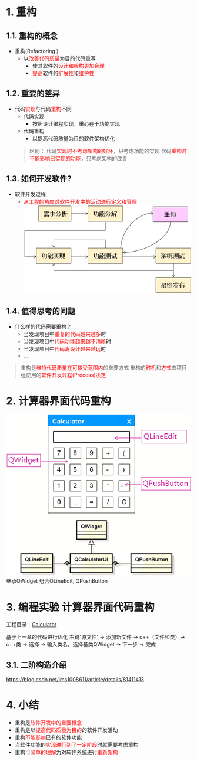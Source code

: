# 1. 重构
## 1.1. 重构的概念
- 重构(Refactoring )
    - 以<font color=red>改善代码质量</font>为目的代码重写
        - 使其软件的<font color=red>设计和架构更加合理</font>
        - <font color=red>提高</font>软件的<font color=red>扩展性</font>和<font color=red>维护性</font>

## 1.2. 重要的差异
- 代码<font color=red>实现</font>与代码<font color=red>重构</font>不同
    - 代码实现
        - 按照设计编程实现，重心在于功能实现
    - 代码重构
        - 以提高代码质量为目的软件架构优化
    > 区别：
    > 代码<font color=red>实现时不考虑架构的好坏</font>，只考虑功能的实现
    > 代码<font color=red>重构时不能影响已实现的功能</font>，只考虑架构的改善

## 1.3. 如何开发软件?
- 软件开发过程
    - <font color=red>从工程的角度对软件开发中的活动进行定义和管理</font>
    ![](vx_images/009_1.png)

## 1.4. 值得思考的问题
- 什么样的代码需要重构？
    - 当发现项目中<font color=red>重复的代码越来越多</font>时
    - 当发现项目中<font color=red>代码功能越来越不清晰</font>时
    - 当发现项目中<font color=red>代码离设计越来越远</font>时
    - ...

> 重构是<font color=red>维持代码质量在可接受范围内</font>的重要方式
> 重构的<font color=red>时机</font>和<font color=red>方式</font>由项目组使用的<font color=red>软件开发过程(Process)决定</font>

# 2. 计算器界面代码重构
![](vx_images/009_2.png)
继承QWidget
组合QLineEdit, QPushButton

# 3. 编程实验 计算器界面代码重构
工程目录：[Calculator](vx_attachments\009_calculator_interface_refactoring\Calculator)

基于上一章的代码进行优化
右键'源文件' -> 添加新文件 -> c++（文件和类）-> c++类 -> 选择 -> 输入类名，选择基类QWidget -> 下一步 -> 完成

## 3.1. 二阶构造介绍
https://blog.csdn.net/lms1008611/article/details/81411413

# 4. 小结
- 重构是<font color=red>软件开发中的重要概念</font>
- 重构是以<font color=red>提高代码质量为目的</font>的软件开发活动
- 重构<font color=red>不能影响</font>已有的软件功能
- 当软件功能的<font color=red>实现进行到了一定阶段</font>时就需要考虑重构
- 重构可<font color=red>简单的理解</font>为对软件系统进行<font color=red>重新架构</font>
